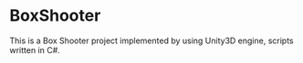 # BoxShooter
This is a Box Shooter project implemented by using Unity3D engine, scripts written in C#.
